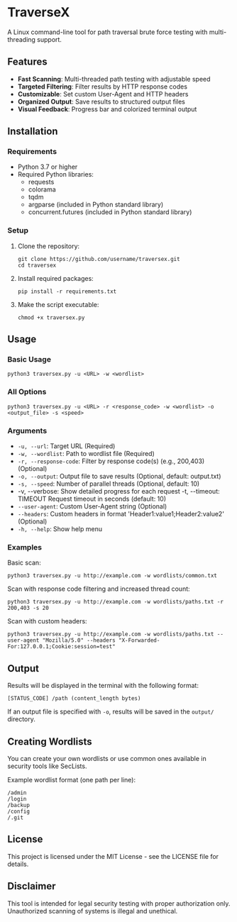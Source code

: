# TraverseX

A Linux command-line tool for path traversal brute force testing with multi-threading support.

## Features

- **Fast Scanning**: Multi-threaded path testing with adjustable speed
- **Targeted Filtering**: Filter results by HTTP response codes
- **Customizable**: Set custom User-Agent and HTTP headers
- **Organized Output**: Save results to structured output files
- **Visual Feedback**: Progress bar and colorized terminal output

## Installation

### Requirements

- Python 3.7 or higher
- Required Python libraries:
  - requests
  - colorama
  - tqdm
  - argparse (included in Python standard library)
  - concurrent.futures (included in Python standard library)

### Setup

1. Clone the repository:
   ```
   git clone https://github.com/username/traversex.git
   cd traversex
   ```

2. Install required packages:
   ```
   pip install -r requirements.txt
   ```

3. Make the script executable:
   ```
   chmod +x traversex.py
   ```

## Usage

### Basic Usage

```
python3 traversex.py -u <URL> -w <wordlist>
```

### All Options

```
python3 traversex.py -u <URL> -r <response_code> -w <wordlist> -o <output_file> -s <speed>
```

### Arguments

- `-u, --url`: Target URL (Required)
- `-w, --wordlist`: Path to wordlist file (Required)
- `-r, --response-code`: Filter by response code(s) (e.g., 200,403) (Optional)
- `-o, --output`: Output file to save results (Optional, default: output.txt)
- `-s, --speed`: Number of parallel threads (Optional, default: 10)
- -v, --verbose: Show detailed progress for each request
  -t, --timeout: TIMEOUT Request timeout in seconds (default: 10)
- `--user-agent`: Custom User-Agent string (Optional)
- `--headers`: Custom headers in format 'Header1:value1;Header2:value2' (Optional)
- `-h, --help`: Show help menu

### Examples

Basic scan:
```
python3 traversex.py -u http://example.com -w wordlists/common.txt
```

Scan with response code filtering and increased thread count:
```
python3 traversex.py -u http://example.com -w wordlists/paths.txt -r 200,403 -s 20
```

Scan with custom headers:
```
python3 traversex.py -u http://example.com -w wordlists/paths.txt --user-agent "Mozilla/5.0" --headers "X-Forwarded-For:127.0.0.1;Cookie:session=test"
```

## Output

Results will be displayed in the terminal with the following format:
```
[STATUS_CODE] /path (content_length bytes)
```

If an output file is specified with `-o`, results will be saved in the `output/` directory.

## Creating Wordlists

You can create your own wordlists or use common ones available in security tools like SecLists.

Example wordlist format (one path per line):
```
/admin
/login
/backup
/config
/.git
```

## License

This project is licensed under the MIT License - see the LICENSE file for details.

## Disclaimer

This tool is intended for legal security testing with proper authorization only. Unauthorized scanning of systems is illegal and unethical.
